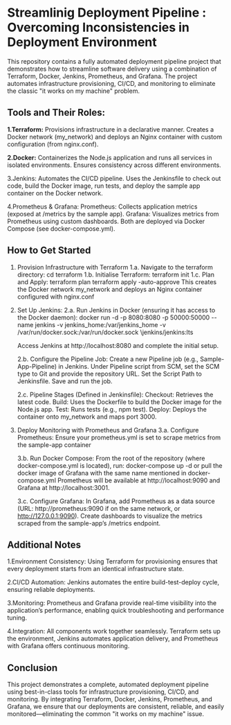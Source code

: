 # Streamlinig Deployment Pipeline : Overcoming Inconsistencies in Deployment Environment

This repository contains a fully automated deployment pipeline project that demonstrates how to streamline software delivery using a combination of Terraform, Docker, Jenkins, Prometheus, and Grafana. The project automates infrastructure provisioning, CI/CD, and monitoring to eliminate the classic "it works on my machine" problem.

## Tools and Their Roles:
**1.Terraform:**
Provisions infrastructure in a declarative manner.
Creates a Docker network (my_network) and deploys an Nginx container with custom configuration (from nginx.conf).

**2.Docker:**
Containerizes the Node.js application and runs all services in isolated environments.
Ensures consistency across different environments.

3.Jenkins:
Automates the CI/CD pipeline.
Uses the Jenkinsfile to check out code, build the Docker image, run tests, and deploy the sample app container on the Docker network.

4.Prometheus & Grafana:
Prometheus: Collects application metrics (exposed at /metrics by the sample app).
Grafana: Visualizes metrics from Prometheus using custom dashboards.
Both are deployed via Docker Compose (see docker-compose.yml).

## How to Get Started
1. Provision Infrastructure with Terraform
   1.a. Navigate to the terraform directory:
      cd terraform
   1.b. Initialise Terraform:
      terraform init
   1.c. Plan and Apply:
      terraform plan
      terraform apply -auto-approve
This creates the Docker network my_network and deploys an Nginx container configured with nginx.conf

2. Set Up Jenkins:
   2.a. Run Jenkins in Docker (ensuring it has access to the Docker daemon):
   docker run -d -p 8080:8080 -p 50000:50000 --name jenkins \-v jenkins_home:/var/jenkins_home \-v /var/run/docker.sock:/var/run/docker.sock \jenkins/jenkins:lts
   
   Access Jenkins at http://localhost:8080 and complete the initial setup.
   
   2.b. Configure the Pipeline Job:
   Create a new Pipeline job (e.g., Sample-App-Pipeline) in Jenkins.
   Under Pipeline script from SCM, set the SCM type to Git and provide the repository URL.
   Set the Script Path to Jenkinsfile.
   Save and run the job.
   
   2.c. Pipeline Stages (Defined in Jenkinsfile):
   Checkout: Retrieves the latest code.
   Build: Uses the Dockerfile to build the Docker image for the Node.js app.
   Test: Runs tests (e.g., npm test).
   Deploy: Deploys the container onto my_network and maps port 3000.

3. Deploy Monitoring with Prometheus and Grafana
   3.a. Configure Prometheus:
   Ensure your prometheus.yml is set to scrape metrics from the sample-app container
   
   3.b. Run Docker Compose:
   From the root of the repository (where docker-compose.yml is located), run:
   docker-compose up -d
   or pull the docker image of Grafana with the same name mentioned in docker-compose.yml
   Prometheus will be available at http://localhost:9090 and Grafana at http://localhost:3001.
   
   3.c. Configure Grafana:
   In Grafana, add Prometheus as a data source (URL: http://prometheus:9090 if on the same network, or http://127.0.0.1:9090).
   Create dashboards to visualize the metrics scraped from the sample-app’s /metrics endpoint.

## Additional Notes
1.Environment Consistency:
Using Terraform for provisioning ensures that every deployment starts from an identical infrastructure state.

2.CI/CD Automation:
Jenkins automates the entire build-test-deploy cycle, ensuring reliable deployments.

3.Monitoring:
Prometheus and Grafana provide real-time visibility into the application’s performance, enabling quick troubleshooting and performance tuning.

4.Integration:
All components work together seamlessly. Terraform sets up the environment, Jenkins automates application delivery, and Prometheus with Grafana offers continuous monitoring.

## Conclusion
This project demonstrates a complete, automated deployment pipeline using best-in-class tools for infrastructure provisioning, CI/CD, and monitoring. By integrating Terraform, Docker, Jenkins, Prometheus, and Grafana, we ensure that our deployments are consistent, reliable, and easily monitored—eliminating the common "it works on my machine" issue.
